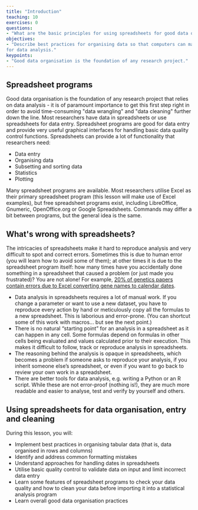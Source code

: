 ```yaml
---
title: "Introduction"
teaching: 10
exercises: 0
questions:
- "What are the basic principles for using spreadsheets for good data organisation?"
objectives:
- "Describe best practices for organising data so that computers can make the best use of it
for data analysis."
keypoints:
- "Good data organisation is the foundation of any research project."
---
```


## Spreadsheet programs

Good data organisation is the foundation of any research project that relies on data analysis - it is of paramount
importance to get this first step right in order to avoid time-consuming "data wrangling" and "data cleaning"
further down the line. Most researchers have data in spreadsheets or use spreadsheets for data entry. Spreadsheet programs are good for data
entry and provide very useful graphical interfaces for handling basic data quality control functions. Spreadsheets can provide a lot of functionality that researchers need:

- Data entry
- Organising data
- Subsetting and sorting data
- Statistics
- Plotting

Many spreadsheet programs are available. Most researchers utilise Excel as their primary spreadsheet program (this
lesson will make use of Excel examples), but free spreadsheet programs exist, including LibreOffice,
Gnumeric, OpenOffice.org or Google Spreadsheets. Commands may differ a bit between programs, but the general idea
is the same.

## What's wrong with spreadsheets?

The intricacies of spreadsheets make it hard to reproduce analysis and very difficult to
spot and correct errors. Sometimes this is due to human error (you will learn how to avoid some of them);
at other times it is due to the spreadsheet program itself: how many times have you accidentally done something in
a spreadsheet that caused a problem (or just made you frustrated)? You are not alone! For example,
[20% of genetics papers contain errors due to Excel converting gene names to calendar dates](https://www.theverge.com/2020/8/6/21355674/human-genes-rename-microsoft-excel-misreading-dates).

* Data analysis in spreadsheets requires a lot of manual work. If you change a parameter or want to use a new dataset,
you have to reproduce every action by hand or meticulously copy all the formulas to a new spreadsheet.
This is laborious and error-prone. (You can shortcut some of this work with macros... but see the next point.)
* There is no natural “starting point” for an analysis in a spreadsheet as it can happen in any cell. Some formulas
depend on formulas in other cells being evaluated and values calculated prior to their execution. This makes it difficult to
follow, track or reproduce analysis in spreadsheets.
* The reasoning behind the analysis is opaque in spreadsheets, which becomes a problem if someone asks to reproduce your
analysis, if you inherit someone else’s spreadsheet, or even if you want to go back to review your own work in a
spreadsheet.
* There are better tools for data analysis, e.g. writing a Python or an R script. While these are not
error-proof (nothing is!), they are much more readable and easier to analyse, test and verify by yourself and others.

## Using spreadsheets for data organisation, entry and cleaning

During this lesson, you will:

* Implement best practices in organising tabular data (that is, data organised in rows and columns)
* Identify and address common formatting mistakes
* Understand approaches for handling dates in spreadsheets
* Utilise basic quality control to validate data on input and limit incorrect data entry
* Learn some features of spreadsheet programs to check your data quality and how to clean your
data before importing it into a statistical analysis program
* Learn overall good data organisation practices
